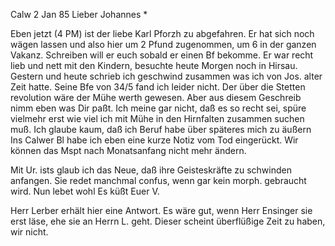  Calw 2 Jan 85
Lieber Johannes <Hesse>*

Eben jetzt (4 PM) ist der liebe Karl Pforzh zu abgefahren. Er hat sich noch wägen lassen und also hier um 2 Pfund zugenommen, um 6 in der ganzen Vakanz. Schreiben will er euch sobald er einen Bf bekomme. Er war recht lieb und nett mit den Kindern, besuchte heute Morgen noch in Hirsau. 
Gestern und heute schrieb ich geschwind zusammen was ich von Jos. alter Zeit hatte. Seine Bfe von 34/5 fand ich leider nicht. Der über die Stetten revolution wäre der Mühe werth gewesen. Aber aus diesem Geschreib nimm eben was Dir paßt. Ich meine gar nicht, daß es so recht sei, spüre vielmehr erst wie viel ich mit Mühe in den Hirnfalten zusammen suchen muß. Ich glaube kaum, daß ich Beruf habe über späteres mich zu äußern Ins Calwer Bl habe ich eben eine kurze Notiz vom Tod eingerückt. Wir können das Mspt nach Monatsanfang nicht mehr ändern.

Mit Ur. ists glaub ich das Neue, daß ihre Geisteskräfte zu schwinden anfangen. Sie redet manchmal confus, wenn gar kein morph. gebraucht wird. 
 Nun lebet wohl
 Es küßt Euer V.

Herr Lerber erhält hier eine Antwort. Es wäre gut, wenn Herr Ensinger sie erst läse, ehe sie an Herrn L. geht. Dieser scheint überflüßige Zeit zu haben, wir nicht.
